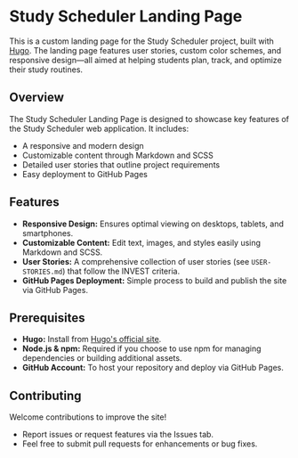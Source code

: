 
# Study Scheduler Landing Page

This is a custom landing page for the Study Scheduler project, built with [Hugo](https://gohugo.io/). The landing page features user stories, custom color schemes, and responsive design—all aimed at helping students plan, track, and optimize their study routines.

## Overview

The Study Scheduler Landing Page is designed to showcase key features of the Study Scheduler web application. It includes:

- A responsive and modern design
- Customizable content through Markdown and SCSS
- Detailed user stories that outline project requirements
- Easy deployment to GitHub Pages

## Features

- **Responsive Design:** Ensures optimal viewing on desktops, tablets, and smartphones.
- **Customizable Content:** Edit text, images, and styles easily using Markdown and SCSS.
- **User Stories:** A comprehensive collection of user stories (see `USER-STORIES.md`) that follow the INVEST criteria.
- **GitHub Pages Deployment:** Simple process to build and publish the site via GitHub Pages.

## Prerequisites

- **Hugo:** Install from [Hugo's official site](https://gohugo.io/getting-started/installing/).
- **Node.js & npm:** Required if you choose to use npm for managing dependencies or building additional assets.
- **GitHub Account:** To host your repository and deploy via GitHub Pages.

## Contributing

Welcome contributions to improve the site!

- Report issues or request features via the Issues tab.
- Feel free to submit pull requests for enhancements or bug fixes.